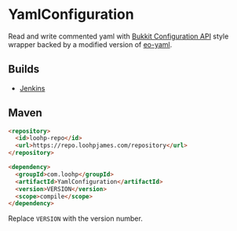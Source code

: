 # YamlConfiguration
Read and write commented yaml with [Bukkit Configuration API](https://bukkit.org/threads/tut-bukkits-new-fileconfiguration-api-create-a-yaml-configuration.42775/) style wrapper backed by a modified version of [eo-yaml](https://github.com/decorators-squad/eo-yaml).

## Builds

- [Jenkins](https://ci.loohpjames.com/job/YamlConfiguration/)

## Maven
```html
<repository>
  <id>loohp-repo</id>
  <url>https://repo.loohpjames.com/repository</url>
</repository>
```
```html
<dependency>
  <groupId>com.loohp</groupId>
  <artifactId>YamlConfiguration</artifactId>
  <version>VERSION</version>
  <scope>compile</scope>
</dependency>
```
Replace `VERSION` with the version number.
